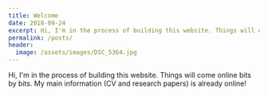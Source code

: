 ```yaml
---
title: Welcome
date: 2018-09-24
excerpt: Hi, I'm in the process of building this website. Things will come online bits by bits. My main information (CV and research papers) is already online!
permalink: /posts/
header:
  image: /assets/images/DSC_5364.jpg
---
```

Hi, I'm in the process of building this website. Things will come online bits by bits. My main information (CV and research papers) is already online!
